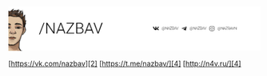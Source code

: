 [![Contact](https://github.com/nazbav/NAZBAV/blob/main/header.png?raw=true "Contact")][1]


[https://vk.com/nazbav][2]
[https://t.me/nazbav/][4]
[http://n4v.ru/][4]


[1]: contact.md
[2]: https://vk.com/nazbav
[4]: https://t.me/nazbav/
[6]: http://n4v.ru/

